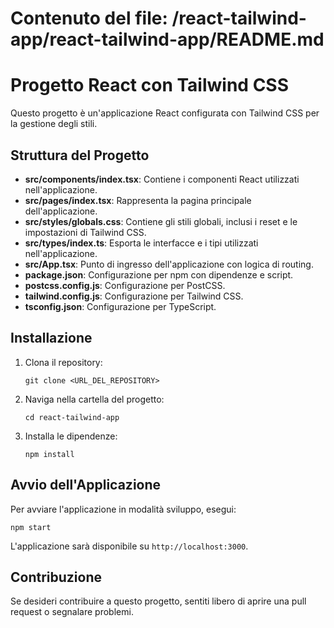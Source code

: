# Contenuto del file: /react-tailwind-app/react-tailwind-app/README.md

# Progetto React con Tailwind CSS

Questo progetto è un'applicazione React configurata con Tailwind CSS per la gestione degli stili. 

## Struttura del Progetto

- **src/components/index.tsx**: Contiene i componenti React utilizzati nell'applicazione.
- **src/pages/index.tsx**: Rappresenta la pagina principale dell'applicazione.
- **src/styles/globals.css**: Contiene gli stili globali, inclusi i reset e le impostazioni di Tailwind CSS.
- **src/types/index.ts**: Esporta le interfacce e i tipi utilizzati nell'applicazione.
- **src/App.tsx**: Punto di ingresso dell'applicazione con logica di routing.
- **package.json**: Configurazione per npm con dipendenze e script.
- **postcss.config.js**: Configurazione per PostCSS.
- **tailwind.config.js**: Configurazione per Tailwind CSS.
- **tsconfig.json**: Configurazione per TypeScript.

## Installazione

1. Clona il repository:
   ```
   git clone <URL_DEL_REPOSITORY>
   ```

2. Naviga nella cartella del progetto:
   ```
   cd react-tailwind-app
   ```

3. Installa le dipendenze:
   ```
   npm install
   ```

## Avvio dell'Applicazione

Per avviare l'applicazione in modalità sviluppo, esegui:
```
npm start
```

L'applicazione sarà disponibile su `http://localhost:3000`.

## Contribuzione

Se desideri contribuire a questo progetto, sentiti libero di aprire una pull request o segnalare problemi.